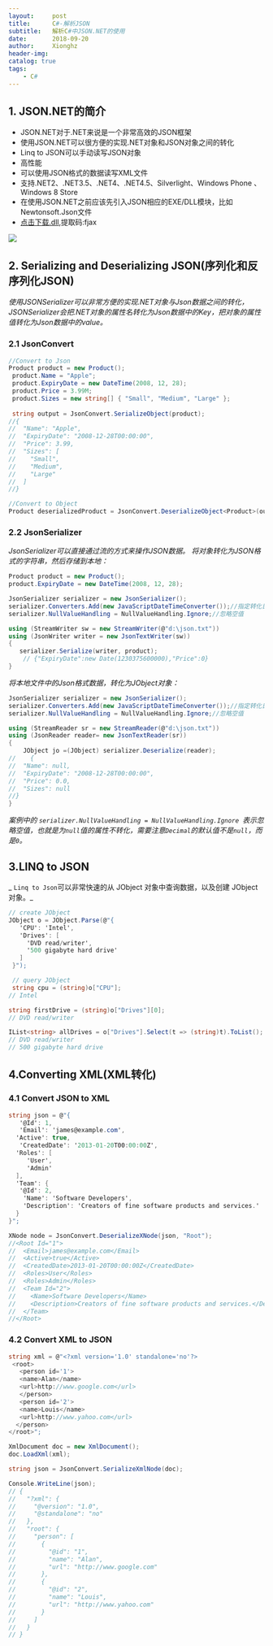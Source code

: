 ```yaml
---
layout:     post
title:      C#-解析JSON
subtitle:   解析C#中JSON.NET的使用
date:       2018-09-20
author:     Xionghz
header-img: 
catalog: true
tags:
    - C#
---
```


## 1. JSON.NET的简介
* JSON.NET对于.NET来说是一个非常高效的JSON框架<br>
* 使用JSON.NET可以很方便的实现.NET对象和JSON对象之间的转化<br/>
* Linq to JSON可以手动读写JSON对象 <br/>
* 高性能<br/>
* 可以使用JSON格式的数据读写XML文件<br/>
* 支持.NET2、.NET3.5、.NET4、.NET4.5、Silverlight、Windows Phone 、Windows 8 Store<br/>
* 在使用JSON.NET之前应该先引入JSON相应的EXE/DLL模块，比如Newtonsoft.Json文件
* [点击下载.dll](https://pan.baidu.com/s/1lPSA2IU1dr7KJNELCki7jw),提取码:fjax

![](https://ws1.sinaimg.cn/large/006tNbRwly1fvmwvgaxk3j309j06kt8j.jpg)

## 2. Serializing and Deserializing JSON(序列化和反序列化JSON)
_使用JSONSerializer可以非常方便的实现.NET对象与Json数据之间的转化，JSONSerializer会把.NET对象的属性名转化为Json数据中的Key，把对象的属性值转化为Json数据中的value。_
### 2.1  JsonConvert

```cs
//Convert to Json 
Product product = new Product();
 product.Name = "Apple";
 product.ExpiryDate = new DateTime(2008, 12, 28);
 product.Price = 3.99M;
 product.Sizes = new string[] { "Small", "Medium", "Large" };
 
 string output = JsonConvert.SerializeObject(product);
//{
//  "Name": "Apple",
//  "ExpiryDate": "2008-12-28T00:00:00",
//  "Price": 3.99,
//  "Sizes": [
//    "Small",
//    "Medium",
//    "Large"
//  ]
//}

//Convert to Object
Product deserializedProduct = JsonConvert.DeserializeObject<Product>(output);
```

### 2.2 JsonSerializer
_JsonSerializer可以直接通过流的方式来操作JSON数据。_
_将对象转化为JSON格式的字符串，然后存储到本地：_

```cs
Product product = new Product();
product.ExpiryDate = new DateTime(2008, 12, 28);

JsonSerializer serializer = new JsonSerializer();
serializer.Converters.Add(new JavaScriptDateTimeConverter());//指定转化日期的格式
serializer.NullValueHandling = NullValueHandling.Ignore;//忽略空值

using (StreamWriter sw = new StreamWriter(@"d:\json.txt"))
using (JsonWriter writer = new JsonTextWriter(sw))
{
   serializer.Serialize(writer, product);
    // {"ExpiryDate":new Date(1230375600000),"Price":0}
}
```

_将本地文件中的Json格式数据，转化为JObject对象：_

```cs
JsonSerializer serializer = new JsonSerializer();
serializer.Converters.Add(new JavaScriptDateTimeConverter());//指定转化日期的格式
serializer.NullValueHandling = NullValueHandling.Ignore;//忽略空值

using (StreamReader sr = new StreamReader(@"d:\json.txt"))
using (JsonReader reader= new JsonTextReader(sr))
{
    JObject jo =(JObject) serializer.Deserialize(reader);
//    {
//  "Name": null,
//  "ExpiryDate": "2008-12-28T00:00:00",
//  "Price": 0.0,
//  "Sizes": null
//}
}
```

_案例中的 `serializer.NullValueHandling = NullValueHandling.Ignore `表示忽略空值，也就是为`null`值的属性不转化，需要注意`Decimal`的默认值不是`null`，而是`0`。_

## 3.LINQ to JSON
_ `Linq to Json`可以非常快速的从 JObject 对象中查询数据，以及创建 JObject 对象。_

```cs
// create JObject
JObject o = JObject.Parse(@"{
   'CPU': 'Intel',
   'Drives': [
     'DVD read/writer',
     '500 gigabyte hard drive'
   ]
 }");

 // query JObject
 string cpu = (string)o["CPU"];
// Intel

string firstDrive = (string)o["Drives"][0];
// DVD read/writer

IList<string> allDrives = o["Drives"].Select(t => (string)t).ToList();
// DVD read/writer
// 500 gigabyte hard drive
```

## 4.Converting XML(XML转化)
### 4.1 Convert JSON to XML

```cs
string json = @"{
   '@Id': 1,
   'Email': 'james@example.com',
  'Active': true,
   'CreatedDate': '2013-01-20T00:00:00Z',
  'Roles': [
     'User',
     'Admin'
  ],
  'Team': {
   '@Id': 2,
    'Name': 'Software Developers',
    'Description': 'Creators of fine software products and services.'
  }
}";

XNode node = JsonConvert.DeserializeXNode(json, "Root");
//<Root Id="1">
//  <Email>james@example.com</Email>
//  <Active>true</Active>
//  <CreatedDate>2013-01-20T00:00:00Z</CreatedDate>
//  <Roles>User</Roles>
//  <Roles>Admin</Roles>
//  <Team Id="2">
//    <Name>Software Developers</Name>
//    <Description>Creators of fine software products and services.</Description>
//  </Team>
//</Root>
```

### 4.2 Convert XML to JSON

```cs
string xml = @"<?xml version='1.0' standalone='no'?>
 <root>
   <person id='1'>
   <name>Alan</name>
   <url>http://www.google.com</url>
   </person>
   <person id='2'>
   <name>Louis</name>
   <url>http://www.yahoo.com</url>
  </person>
</root>";

XmlDocument doc = new XmlDocument();
doc.LoadXml(xml);

string json = JsonConvert.SerializeXmlNode(doc);

Console.WriteLine(json);
// {
//   "?xml": {
//     "@version": "1.0",
//     "@standalone": "no"
//   },
//   "root": {
//     "person": [
//       {
//         "@id": "1",
//         "name": "Alan",
//         "url": "http://www.google.com"
//       },
//       {
//         "@id": "2",
//         "name": "Louis",
//         "url": "http://www.yahoo.com"
//       }
//     ]
//   }
// }
```

